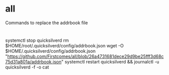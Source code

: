 # all
Commands to replace the addrbook file
#
systemctl stop quicksilverd
rm $HOME/root/.quicksilverd/config/addrbook.json
wget -O $HOME/.quicksilverd/config/addrbook.json "https://github.com/Firstcomes/all/blob/26a4731681dece29d9be25fff3d68c75d31a801a/addrbook.json"
systemctl restart quicksilverd && journalctl -u quicksilverd -f -o cat
